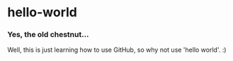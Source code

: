 # hello-world
### Yes, the old chestnut...

Well, this is just learning how to use GitHub, so why not use 'hello world'. :)
